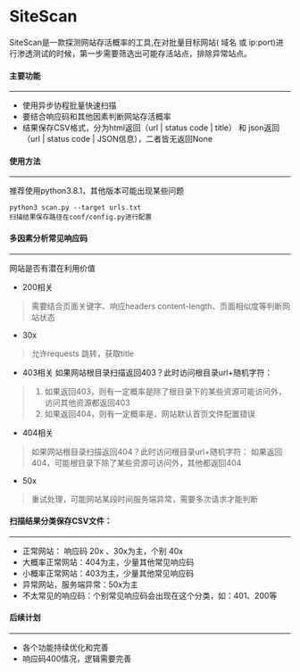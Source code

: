 # SiteScan
SiteScan是一款探测网站存活概率的工具,在对批量目标网站( 域名 或 ip:port)进行渗透测试的时候，第一步需要筛选出可能存活站点，排除异常站点。


#### 主要功能
* * *
- 使用异步协程批量快速扫描
- 要结合响应码和其他因素判断网站存活概率
- 结果保存CSV格式，分为html返回（url  |  status code | title） 和 json返回 （url  |  status code | JSON信息），二者皆无返回None

#### 使用方法
***
推荐使用python3.8.1，其他版本可能出现某些问题
```
python3 scan.py --target urls.txt
扫描结果保存路径在conf/config.py进行配置
```

#### 多因素分析常见响应码
* * *
网站是否有潜在利用价值
- 200相关
> 需要结合页面关键字、响应headers content-length、页面相似度等判断网站状态

- 30x
> 允许requests 跳转，获取title

- 403相关
如果网站根目录扫描返回403？此时访问根目录url+随机字符：
> 1. 如果返回403，则有一定概率是除了根目录下的某些资源可能访问外，访问其他资源都返回403
> 2. 如果返回404，则有一定概率是，网站默认首页文件配置错误

- 404相关
> 如果网站根目录扫描返回404？此时访问根目录url+随机字符：
> 如果返回404，可能根目录下除了某些资源可访问外，其他都返回404

- 50x
> 重试处理，可能网站某段时间服务端异常，需要多次请求才能判断



#### 扫描结果分类保存CSV文件：
* * *
- 正常网站： 响应码 20x  、30x为主，个别 40x
- 大概率正常网站：404为主，少量其他常见响应码
- 小概率正常网站：403为主，少量其他常见响应码
- 异常网站，服务端异常：50x为主 
- 不太常见的响应码：个别常见响应码会出现在这个分类，如：401、200等

#### 后续计划
* * *
- 各个功能持续优化和完善
- 响应码400情况，逻辑需要完善
